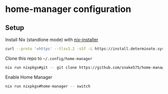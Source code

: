 # home-manager configuration

## Setup

Install Nix (standlone mode) with [nix-installer](https://github.com/DeterminateSystems/nix-installer)

```bash
curl --proto '=https' --tlsv1.2 -sSf -L https://install.determinate.systems/nix | sh -s -- install
```

Clone this repo to `~/.config/home-manager`

```bash
nix run nixpkgs#git -- git clone https://github.com/snake575/home-manager.git $HOME/.config/home-manager
```

Enable Home Manager

```bash
nix run nixpkgs#home-manager -- switch
```
